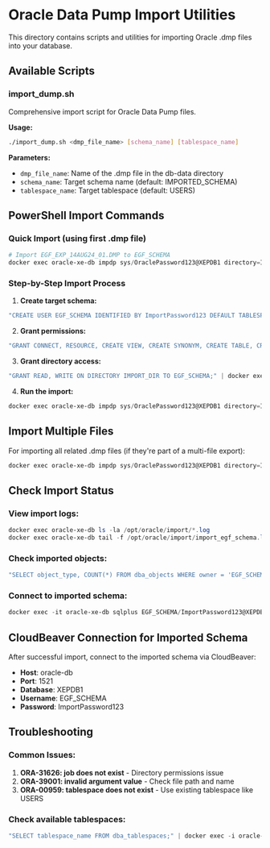 # Oracle Data Pump Import Utilities

This directory contains scripts and utilities for importing Oracle .dmp files into your database.

## Available Scripts

### import_dump.sh
Comprehensive import script for Oracle Data Pump files.

**Usage:**
```bash
./import_dump.sh <dmp_file_name> [schema_name] [tablespace_name]
```

**Parameters:**
- `dmp_file_name`: Name of the .dmp file in the db-data directory
- `schema_name`: Target schema name (default: IMPORTED_SCHEMA)
- `tablespace_name`: Target tablespace (default: USERS)

## PowerShell Import Commands

### Quick Import (using first .dmp file)
```powershell
# Import EGF_EXP_14AUG24_01.DMP to EGF_SCHEMA
docker exec oracle-xe-db impdp sys/OraclePassword123@XEPDB1 directory=IMPORT_DIR dumpfile=EGF_EXP_14AUG24_01.DMP schemas=EGF remap_schema=EGF:EGF_SCHEMA remap_tablespace=EGF_DATA:USERS transform=OID:N exclude=USER,ROLE,GRANT logfile=import_egf_01.log
```

### Step-by-Step Import Process

1. **Create target schema:**
```powershell
"CREATE USER EGF_SCHEMA IDENTIFIED BY ImportPassword123 DEFAULT TABLESPACE USERS TEMPORARY TABLESPACE TEMP QUOTA UNLIMITED ON USERS;" | docker exec -i oracle-xe-db sqlplus -s sys/OraclePassword123@XEPDB1 as sysdba
```

2. **Grant permissions:**
```powershell
"GRANT CONNECT, RESOURCE, CREATE VIEW, CREATE SYNONYM, CREATE TABLE, CREATE SEQUENCE, CREATE TRIGGER, IMP_FULL_DATABASE TO EGF_SCHEMA;" | docker exec -i oracle-xe-db sqlplus -s sys/OraclePassword123@XEPDB1 as sysdba
```

3. **Grant directory access:**
```powershell
"GRANT READ, WRITE ON DIRECTORY IMPORT_DIR TO EGF_SCHEMA;" | docker exec -i oracle-xe-db sqlplus -s sys/OraclePassword123@XEPDB1 as sysdba
```

4. **Run the import:**
```powershell
docker exec oracle-xe-db impdp sys/OraclePassword123@XEPDB1 directory=IMPORT_DIR dumpfile=EGF_EXP_14AUG24_01.DMP schemas=EGF remap_schema=EGF:EGF_SCHEMA remap_tablespace=EGF_DATA:USERS transform=OID:N exclude=USER,ROLE,GRANT logfile=import_egf_schema.log
```

## Import Multiple Files

For importing all related .dmp files (if they're part of a multi-file export):
```powershell
docker exec oracle-xe-db impdp sys/OraclePassword123@XEPDB1 directory=IMPORT_DIR dumpfile=EGF_EXP_14AUG24_%U.DMP schemas=EGF remap_schema=EGF:EGF_SCHEMA remap_tablespace=EGF_DATA:USERS transform=OID:N exclude=USER,ROLE,GRANT logfile=import_egf_full.log
```

## Check Import Status

### View import logs:
```powershell
docker exec oracle-xe-db ls -la /opt/oracle/import/*.log
docker exec oracle-xe-db tail -f /opt/oracle/import/import_egf_schema.log
```

### Check imported objects:
```powershell
"SELECT object_type, COUNT(*) FROM dba_objects WHERE owner = 'EGF_SCHEMA' GROUP BY object_type ORDER BY object_type;" | docker exec -i oracle-xe-db sqlplus -s sys/OraclePassword123@XEPDB1 as sysdba
```

### Connect to imported schema:
```powershell
docker exec -it oracle-xe-db sqlplus EGF_SCHEMA/ImportPassword123@XEPDB1
```

## CloudBeaver Connection for Imported Schema

After successful import, connect to the imported schema via CloudBeaver:
- **Host**: oracle-db
- **Port**: 1521
- **Database**: XEPDB1
- **Username**: EGF_SCHEMA
- **Password**: ImportPassword123

## Troubleshooting

### Common Issues:
1. **ORA-31626: job does not exist** - Directory permissions issue
2. **ORA-39001: invalid argument value** - Check file path and name
3. **ORA-00959: tablespace does not exist** - Use existing tablespace like USERS

### Check available tablespaces:
```powershell
"SELECT tablespace_name FROM dba_tablespaces;" | docker exec -i oracle-xe-db sqlplus -s sys/OraclePassword123@XEPDB1 as sysdba
```